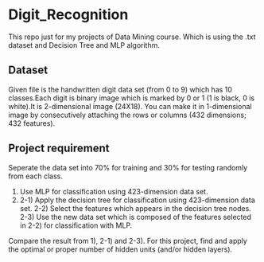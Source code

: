 # Digit_Recognition

This repo just for my projects of Data Mining course. Which is using the .txt dataset and Decision Tree and MLP algorithm.

## Dataset

Given file is the handwritten digit data set (from 0 to 9) which has 10 classes.Each digit is binary image which is marked by 0 or 1 (1 is black, 0 is white).It is 2-dimensional image (24X18). You can make it in 1-dimensional image by consecutively attaching the rows or columns (432 dimensions; 432 features).

## Project requirement

Seperate the data set into 70% for training and 30% for testing randomly from each class.

1) Use MLP for classification using 423-dimension data set.
2)
    2-1) Apply the decision tree for classification using 423-dimension data set.
    2-2) Select the features which appears in the decision tree nodes.
    2-3) Use the new data set which is composed of the features selected in 2-2) for classification with MLP.

Compare the result from 1), 2-1) and 2-3).
For this project, find and apply the optimal or proper number of hidden units (and/or hidden layers).
